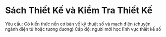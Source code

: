 # Sách Thiết Kế và Kiểm Tra Thiết Kế
Yêu cầu: Có kiến thức nền cơ bản về kỹ thuật số và mạch điện (chuyên ngành điện tử hoặc tương đương)
Cấp độ: người mới học lĩnh vực thiết kế số
